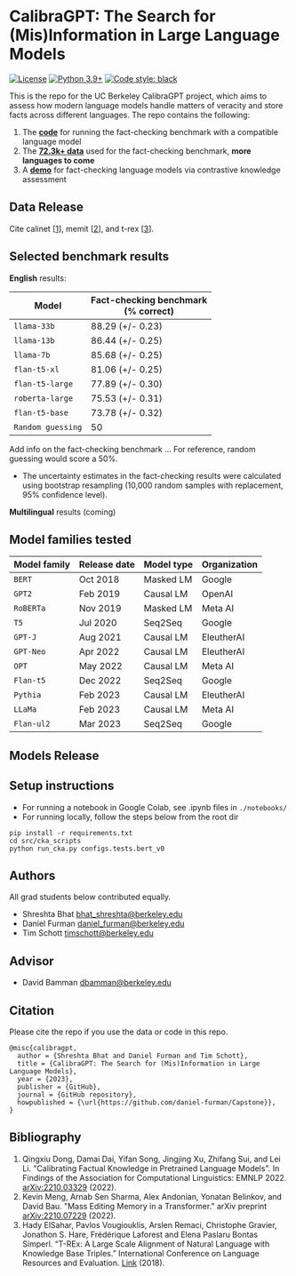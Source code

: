 # CalibraGPT: The Search for (Mis)Information in Large Language Models

[![License](https://img.shields.io/badge/license-MIT-green.svg)](https://github.com/daniel-furman/Capstone/blob/main/LICENSE) 
[![Python 3.9+](https://img.shields.io/badge/python-3.9+-blue.svg)](https://www.python.org/downloads/release/python-390/) 
[![Code style: black](https://img.shields.io/badge/code%20style-black-000000.svg)](https://github.com/psf/black) 

This is the repo for the UC Berkeley CalibraGPT project, which aims to assess how modern language models handle matters of veracity and store facts across different languages. The repo contains the following:

1. The [**code**][benchmark_cka_code] for running the fact-checking benchmark with a compatible language model
2. The [**72.3k+ data**][hf_data] used for the fact-checking benchmark, **more languages to come**
3. A [**demo**][notebook_cka_demo] for fact-checking language models via contrastive knowledge assessment

## Data Release

Cite calinet [[1][bib]], memit [[2][bib]], and t-rex [[3][bib]].

## Selected benchmark results

**English** results:

| Model           | Fact-checking benchmark<br />(% correct) |
|------------------|---------------------------------------------|
| `llama-33b`     | 88.29 (+/- 0.23)   |
| `llama-13b`     | 86.44 (+/- 0.25)   | 
| `llama-7b`      | 85.68 (+/- 0.25)    | 
| `flan-t5-xl`    | 81.06 (+/- 0.25)   | 
| `flan-t5-large` | 77.89 (+/- 0.30)   | 
| `roberta-large` | 75.53 (+/- 0.31)   | 
| `flan-t5-base`  | 73.78 (+/- 0.32)    | 
| `Random guessing` | 50   | 

Add info on the fact-checking benchmark ... For reference, random guessing would score a 50%.

* The uncertainty estimates in the fact-checking results were calculated using bootstrap resampling (10,000 random samples with replacement, 95% confidence level).  

**Multilingual** results (coming)

## Model families tested

| Model family | Release date | Model type | Organization |
|--------------|--------------|------------|--------------|
| `BERT`       | Oct 2018     | Masked LM  | Google       |
| `GPT2`       | Feb 2019     | Causal LM  | OpenAI       |
| `RoBERTa`    | Nov 2019     | Masked LM  | Meta AI      |
| `T5`         | Jul 2020     | Seq2Seq    | Google       |
| `GPT-J`      | Aug 2021     | Causal LM  | EleutherAI   |
| `GPT-Neo`    | Apr 2022     | Causal LM  | EleutherAI   |
| `OPT`        | May 2022     | Causal LM  | Meta AI      |
| `Flan-t5`    | Dec 2022     | Seq2Seq    | Google       |
| `Pythia`     | Feb 2023     | Causal LM  | EleutherAI   |
| `LLaMa`      | Feb 2023     | Causal LM  | Meta AI      |
| `Flan-ul2`   | Mar 2023     | Seq2Seq    | Google       |

## Models Release

## Setup instructions

* For running a notebook in Google Colab, see .ipynb files in ```./notebooks/```
* For running locally, follow the steps below from the root dir

```
pip install -r requirements.txt
cd src/cka_scripts
python run_cka.py configs.tests.bert_v0
```

## Authors
All grad students below contributed equally.

* Shreshta Bhat <bhat_shreshta@berkeley.edu>
* Daniel Furman <daniel_furman@berkeley.edu>
* Tim Schott <timschott@berkeley.edu>

## Advisor

* David Bamman <dbamman@berkeley.edu>

## Citation

Please cite the repo if you use the data or code in this repo.

```
@misc{calibragpt,
  author = {Shreshta Bhat and Daniel Furman and Tim Schott},
  title = {CalibraGPT: The Search for (Mis)Information in Large Language Models},
  year = {2023},
  publisher = {GitHub},
  journal = {GitHub repository},
  howpublished = {\url{https://github.com/daniel-furman/Capstone}},
}
```

## Bibliography 

1. Qingxiu Dong, Damai Dai, Yifan Song, Jingjing Xu, Zhifang Sui, and Lei Li. "Calibrating Factual Knowledge in Pretrained Language Models". In Findings of the Association for Computational Linguistics: EMNLP 2022. [arXiv:2210.03329][cka] (2022).
2. Kevin Meng, Arnab Sen Sharma, Alex Andonian, Yonatan Belinkov, and David Bau. "Mass Editing Memory in a Transformer." arXiv preprint [arXiv:2210.07229][memit] (2022).
3. Hady ElSahar, Pavlos Vougiouklis, Arslen Remaci, Christophe Gravier, Jonathon S. Hare, Frédérique Laforest and Elena Paslaru Bontas Simperl. “T-REx: A Large Scale Alignment of Natural Language with Knowledge Base Triples.” International Conference on Language Resources and Evaluation. [Link][trex] (2018).

[notebook_cka_demo]: https://colab.research.google.com/github/daniel-furman/Capstone/blob/main/notebooks/fact_checking_run_main_demo.ipynb
[hf_data]: https://huggingface.co/datasets/dfurman/Fact_Completion
[cka]: https://arxiv.org/abs/2210.03329
[memit]: https://arxiv.org/abs/2210.07229
[mmlu]: https://paperswithcode.com/sota/multi-task-language-understanding-on-mmlu
[mmlu_paper]: https://arxiv.org/abs/2009.03300
[bib]: https://github.com/daniel-furman/Capstone#bibliography
[trex]: http://aclanthology.lst.uni-saarland.de/L18-1544.pdf
[benchmark_cka_code]: https://github.com/daniel-furman/Capstone/blob/main/src/fact_checking_scripts/main.py
